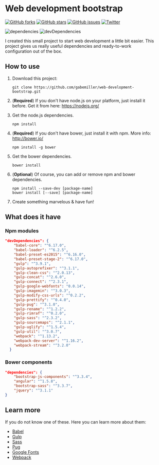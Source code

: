 # Web development bootstrap

[![GitHub forks](https://img.shields.io/github/forks/gabemiller/web-development-bootstrap.svg)](https://github.com/gabemiller/web-development-bootstrap/network) [![GitHub stars](https://img.shields.io/github/stars/gabemiller/web-development-bootstrap.svg)](https://github.com/gabemiller/web-development-bootstrap/stargazers) [![GitHub issues](https://img.shields.io/github/issues/gabemiller/web-development-bootstrap.svg)](https://github.com/gabemiller/web-development-bootstrap/issues) [![Twitter](https://img.shields.io/twitter/url/https/github.com/gabemiller/web-development-bootstrap.svg?style=social)](https://twitter.com/intent/tweet?text=Worth%20to%20check%3A&url=https%3A%2F%2Fgithub.com%2Fgabemiller%2Fweb-development-bootstrap)

![dependencies](https://img.shields.io/badge/dependencies-up--to--date-brightgreen.svg) ![devDependencies](https://img.shields.io/badge/devDependencies-up--to--date-brightgreen.svg)

I created this small project to start web development a little bit easier. 
This project gives us really useful dependencies and ready-to-work configuration out of the box.

## How to use

1. Download this project:

    ```shell
    git clone https://github.com/gabemiller/web-development-bootstrap.git
    ```
2. (**Required**) If you don't have node.js on your platform, just install it before.
Get it from here: https://nodejs.org/

3. Get the node.js dependencies.
    ```shell
    npm install 
    ```

4. (**Required**) If you don't have bower, just install it with npm.
More info: http://bower.io/
    ```shell
    npm install -g bower
    ```

5. Get the bower dependencies.
    ```shell
    bower install
    ```

6. (**Optional**) Of course, you can add or remove npm and bower dependencies.
    ```shell
    npm install --save-dev [package-name]
    bower install [--save] [package-name]
    ```
7. Create something marvelous & have fun!

## What does it have

### Npm modules

```json
"devDependencies": {
    "babel-core": "^6.17.0",
    "babel-loader": "^6.2.5",
    "babel-preset-es2015": "^6.16.0",
    "babel-preset-stage-2": "^6.17.0",
    "gulp": "^3.9.1",
    "gulp-autoprefixer": "^3.1.1",
    "gulp-clean-css": "^2.0.13",
    "gulp-concat": "^2.6.0",
    "gulp-connect": "^2.3.1",
    "gulp-google-webfonts": "0.0.14",
    "gulp-imagemin": "^3.0.3",
    "gulp-modify-css-urls": "^0.2.2",
    "gulp-prettify": "^0.4.0",
    "gulp-pug": "^3.1.0",
    "gulp-rename": "^1.2.2",
    "gulp-rimraf": "^0.2.0",
    "gulp-sass": "^2.3.2",
    "gulp-sourcemaps": "^2.1.1",
    "gulp-uglify": "^1.5.4",
    "gulp-util": "^3.0.7",
    "webpack": "^1.13.2",
    "webpack-dev-server": "^1.16.2",
    "webpack-stream": "^3.2.0"
  }
```

### Bower components
```json
"dependencies": {
    "bootstrap-js-components": "^3.3.4",
    "angular": "^1.5.8",
    "bootstrap-sass": "^3.3.7",
    "jquery": "^3.1.1"
}
```

## Learn more

If you do not know one of these. Here you can learn more about them:

- [Babel](https://babeljs.io/)
- [Gulp](http://gulpjs.com/)
- [Sass](http://sass-lang.com/)
- [Pug](https://pugjs.org)
- [Google Fonts](https://fonts.google.com/)
- [Webpack](https://webpack.github.io/)
